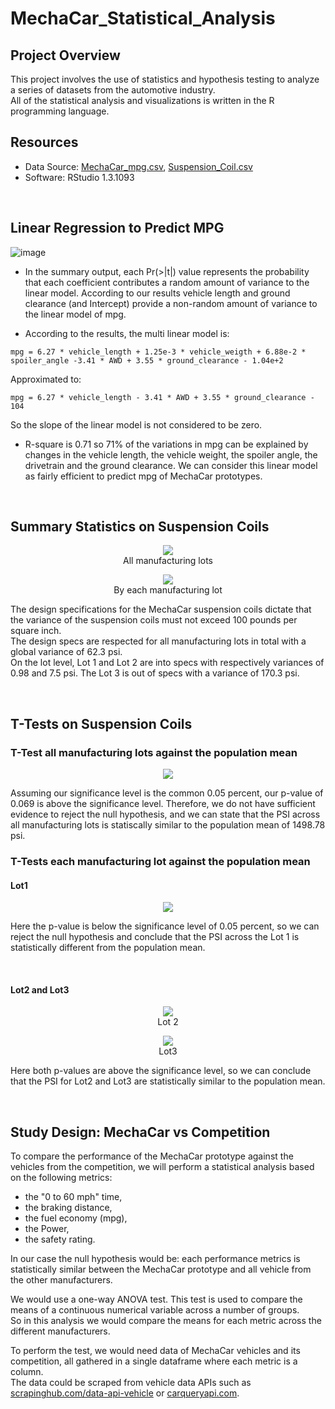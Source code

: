 # MechaCar_Statistical_Analysis

## Project Overview
This project involves the use of statistics and hypothesis testing to analyze a series of datasets from the automotive industry.\
All of the statistical analysis and visualizations is written in the R programming language.

## Resources
- Data Source: [MechaCar_mpg.csv](https://github.com/MiguelB512/MechaCar-Statistical-Analysis/blob/main/Resources/MechaCar_mpg.csv), [Suspension_Coil.csv](https://github.com/MiguelB512/MechaCar-Statistical-Analysis/blob/main/Resources/Suspension_Coil.csv)
- Software: RStudio 1.3.1093

<br>

## Linear Regression to Predict MPG

![image](https://user-images.githubusercontent.com/60283799/186544803-8e91b04f-c881-4c41-8f17-83d5d65d30e0.png)

- In the summary output, each Pr(>|t|) value represents the probability that each coefficient contributes a random amount of variance to the linear model. According to our results vehicle length and ground clearance (and Intercept) provide a non-random amount of variance to the linear model of mpg.

- According to the results, the multi linear model is:
```
mpg = 6.27 * vehicle_length + 1.25e-3 * vehicle_weigth + 6.88e-2 * spoiler_angle -3.41 * AWD + 3.55 * ground_clearance - 1.04e+2
```
Approximated to:

```
mpg = 6.27 * vehicle_length - 3.41 * AWD + 3.55 * ground_clearance - 104
```
So the slope of the linear model is not considered to be zero.

- R-square is 0.71 so 71% of the variations in mpg can be explained by changes in the vehicle length, the vehicle weight, the spoiler angle, the drivetrain and the ground clearance. We can consider this linear model as fairly efficient to predict mpg of MechaCar prototypes.

<br>

## Summary Statistics on Suspension Coils

<p align="center">
    <img src="https://user-images.githubusercontent.com/68669675/98474385-f4d27900-21ba-11eb-82da-90ebd98192ec.png"><br>All manufacturing lots 
</p>
<p align="center">
    <img src="https://user-images.githubusercontent.com/68669675/98474391-f56b0f80-21ba-11eb-9393-63bf7f9dba87.png"><br>By each manufacturing lot
</p>

The design specifications for the MechaCar suspension coils dictate that the variance of the suspension coils must not exceed 100 pounds per square inch.\
The design specs are respected for all manufacturing lots in total with a global variance of 62.3 psi.\
On the lot level, Lot 1 and Lot 2 are into specs with respectively variances of 0.98 and 7.5 psi. The Lot 3 is out of specs with a variance of 170.3 psi.

<br>

## T-Tests on Suspension Coils

### T-Test all manufacturing lots against the population mean

<p align="center">
    <img src="https://user-images.githubusercontent.com/68669675/98474356-f308b580-21ba-11eb-955b-bf4211a38d92.png"> 
</p>

Assuming our significance level is the common 0.05 percent, our p-value of 0.069 is above the significance level. Therefore, we do not have sufficient evidence to reject the null hypothesis, and we can state that the PSI across all manufacturing lots is statiscally similar to the population mean of 1498.78 psi.

### T-Tests each manufacturing lot against the population mean

#### Lot1

<p align="center">
    <img src="https://user-images.githubusercontent.com/68669675/98474375-f439e280-21ba-11eb-9332-a14124bed49c.png"> 
</p>

Here the p-value is below the significance level of 0.05 percent, so we can reject the null hypothesis and conclude that the PSI across the Lot 1 is statistically different from the population mean.

<br>

#### Lot2 and Lot3

<p align="center">
    <img src="https://user-images.githubusercontent.com/68669675/98474378-f439e280-21ba-11eb-90ea-2349f3081f2e.png"><br>Lot 2  
</p>
<p align="center">
    <img src="https://user-images.githubusercontent.com/68669675/98474380-f4d27900-21ba-11eb-812a-1c24e7fe25b1.png"><br>Lot3
</p>

Here both p-values are above the significance level, so we can conclude that the PSI for Lot2 and Lot3 are statistically similar to the population mean.

<br>

## Study Design: MechaCar vs Competition
To compare the performance of the MechaCar prototype against the vehicles from the competition, we will perform a statistical analysis based on the following metrics: 
- the "0 to 60 mph" time,
- the braking distance,
- the fuel economy (mpg),
- the Power,
- the safety rating.

In our case the null hypothesis would be: each performance metrics is statistically similar between the MechaCar prototype and all vehicle from the other manufacturers.

We would use a one-way ANOVA test. This test is used to compare the means of a continuous numerical variable across a number of groups.\
So in this analysis we would compare the means for each metric across the different manufacturers.

To perform the test, we would need data of MechaCar vehicles and its competition, all gathered in a single dataframe where each metric is a column.\
The data could be scraped from vehicle data APIs such as [scrapinghub.com/data-api-vehicle](https://www.scrapinghub.com/data-api-vehicle/) or [carqueryapi.com](https://www.carqueryapi.com/).
